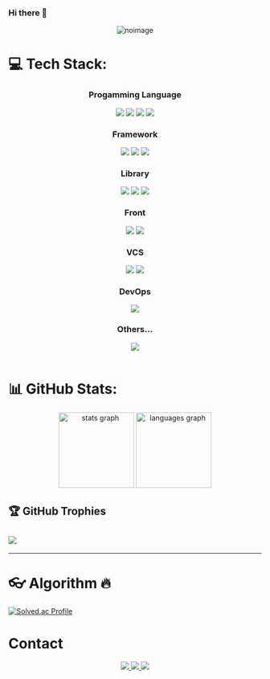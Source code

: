 ### Hi there 👋
<div align= "center">
    <img src="https://capsule-render.vercel.app/api?type=waving&color=86d0b7&height=240&text=Junwoo%20Kang&animation=fadeIn&fontColor=ffffff&fontSize=70"  alt="noimage"/>
</div>

<!--
**JK-17/JK-17** is a ✨ _special_ ✨ repository because its `README.md` (this file) appears on your GitHub profile.

Here are some ideas to get you started:

- 🔭 I’m currently working on ...
- 🌱 I’m currently learning ...
- 👯 I’m looking to collaborate on ...
- 🤔 I’m looking for help with ...
- 💬 Ask me about ...
- 📫 How to reach me: ...
- 😄 Pronouns: ...
- ⚡ Fun fact: ...
-->


# 💻 Tech Stack:
<div align= "center">
    <div style="margin: 0 auto; text-align: center;" align= "center"> 
            <h3>Progamming Language</h3>
<img src="https://img.shields.io/badge/Python-3776AB?style=for-the-badge&logo=Python&logoColor=white">
<img src="https://img.shields.io/badge/Java-007396?style=for-the-badge&logo=Java&logoColor=white">
<img src="https://img.shields.io/badge/Javascript-F7DF1E?style=for-the-badge&logo=Javascript&logoColor=white">
<img src="https://img.shields.io/badge/MySQL-4479A1?style=for-the-badge&logo=MySQL&logoColor=white">
<h3>Framework</h3>
<img src="https://img.shields.io/badge/Spring-6DB33F?style=for-the-badge&logo=Spring&logoColor=white">
        <img src="https://img.shields.io/badge/Spring Boot-6DB33F?style=for-the-badge&logo=Spring Boot&logoColor=white">
<img src="https://img.shields.io/badge/Flutter-02569B?style=for-the-badge&logo=Flutter&logoColor=white">
<h3>Library</h3>
<img src="https://img.shields.io/badge/React-61DAFB?style=for-the-badge&logo=React&logoColor=white">
<img src="https://img.shields.io/badge/Bootstrap-7952B3?style=for-the-badge&logo=Bootstrap&logoColor=white">
 <img src="https://img.shields.io/badge/jQuery-0769AD?style=for-the-badge&logo=jQuery&logoColor=white">
<h3>Front</h3>
<img src="https://img.shields.io/badge/HTML5-E34F26?style=for-the-badge&logo=HTML5&logoColor=white">
          <img src="https://img.shields.io/badge/CSS3-1572B6?style=for-the-badge&logo=CSS3&logoColor=white">
<h3>VCS</h3>
   <img src="https://img.shields.io/badge/Git-F05032?style=for-the-badge&logo=Git&logoColor=white">
          <img src="https://img.shields.io/badge/Github-181717?style=for-the-badge&logo=Github&logoColor=white">
<h3>DevOps</h3>
          <img src="https://img.shields.io/badge/Amazon AWS-232F3E?style=for-the-badge&logo=Amazon AWS&logoColor=white">
<h3>Others...</h3>
          <img src="https://img.shields.io/badge/Figma-F24E1E?style=for-the-badge&logo=Figma&logoColor=white">
          <br/>
          <br/>
          </div>
    </div>

# 📊 GitHub Stats:
<div align="center">
  <img src="https://github-readme-stats.vercel.app/api?username=JK-17&hide_title=false&hide_rank=false&show_icons=true&include_all_commits=true&count_private=true&disable_animations=false&theme=dracula&locale=en&hide_border=false&order=1" height="150" alt="stats graph"  />
  <img src="https://github-readme-stats.vercel.app/api/top-langs?username=JK-17&locale=en&hide_title=false&layout=compact&card_width=320&langs_count=5&theme=dracula&hide_border=false&order=2" height="150" alt="languages graph"  />
</div> 


## 🏆 GitHub Trophies
![](https://github-profile-trophy.vercel.app/?username=JK-17&theme=onedark&no-frame=false&no-bg=false&margin-w=4)
---
---

# 👓 Algorithm 🔥
[![Solved.ac Profile](http://mazassumnida.wtf/api/v2/generate_badge?boj=duftlagltkfwk)](https://solved.ac/duftlagltkfwk/)

# Contact
 <div align= "center"> <a href="https://jk25.tistory.com"> <img src="https://img.shields.io/badge/Tistory-000000?style=for-the-badge&logo=Tistory&logoColor=white&link=jk25.tistory.com"> </a>
         <a href=> <img src="https://img.shields.io/badge/Notion-000000?style=for-the-badge&logo=Notion&logoColor=white&link="> </a>
         <a href=mailto:johnkang5795@gmail.com> <img src="https://img.shields.io/badge/Gmail-EA4335?style=for-the-badge&logo=Gmail&logoColor=white&link=mailto:johnkang5795@gmail.com"> </a>
          </div>  <br> 


<!-- Proudly created with GPRM ( https://gprm.itsvg.in ) -->
